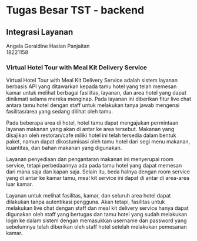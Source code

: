 # Tugas Besar TST - backend
## Integrasi Layanan

Angela Geraldine Hasian Panjaitan <br>
18221158

### Virtual Hotel Tour with Meal Kit Delivery Service

Virtual Hotel Tour with Meal Kit Delivery Service adalah sistem layanan berbasis API yang ditawarkan kepada tamu hotel yang telah memesan kamar untuk melihat berbagai fasilitas, layanan, dan area hotel yang dapat dinikmati selama mereka menginap. Pada layanan ini diberikan fitur live chat antara tamu hotel dengan staff untuk melakukan tanya jawab mengenai fasilitas/area yang sedang dilihat oleh tamu. 


Pada beberapa area di hotel, hotel tamu dapat mengajukan permintaan layanan makanan yang akan di antar ke area tersebut. Makanan yang disajikan oleh restoran/cafe miliki hotel ini telah tersedia dalam bentuk paket, namun dapat dikostumisasi oleh tamu hotel dari segi menu makanan, kuantitas, dan bahan makanan yang digunakan. 


Layanan penyediaan dan pengantaran makanan ini menyerupai room service, tetapi perbedaannya ada pada tamu hotel yang dapat memesan dari mana saja dan kapan saja. Selain itu, beda halnya dengan room service yang di antar ke kamar tamu, meal kit service ini dapat di antar di area-area luar kamar.


Layanan untuk melihat fasilitas, kamar, dan seluruh area hotel dapat dilakukan tanpa autentikasi pengguna. Akan tetapi, fasilitas untuk melakukan live chat dengan staff dan meal kit delivery service hanya dapat digunakan oleh staff yang bertugas dan tamu hotel yang sudah melakukan login ke dalam sistem dengan memasukkan username dan password yang sebelumnya telah diberikan oleh staff hotel setelah melakukan pemesanan kamar.
